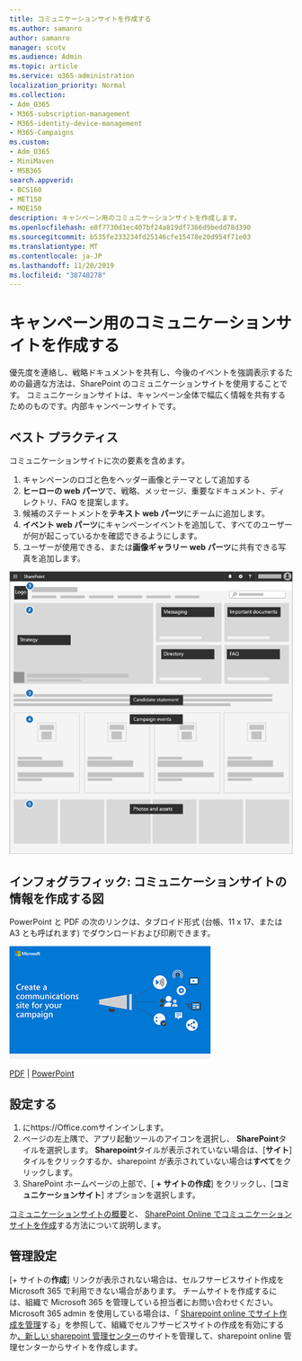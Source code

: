 ```yaml
---
title: コミュニケーションサイトを作成する
ms.author: samanro
author: samanro
manager: scotv
ms.audience: Admin
ms.topic: article
ms.service: o365-administration
localization_priority: Normal
ms.collection:
- Adm_O365
- M365-subscription-management
- M365-identity-device-management
- M365-Campaigns
ms.custom:
- Adm_O365
- MiniMaven
- MSB365
search.appverid:
- BCS160
- MET150
- MOE150
description: キャンペーン用のコミュニケーションサイトを作成します。
ms.openlocfilehash: e8f7730d1ec407bf24a819df7366d9bedd78d390
ms.sourcegitcommit: b535fe233234fd25146cfe15478e20d954f71e03
ms.translationtype: MT
ms.contentlocale: ja-JP
ms.lasthandoff: 11/20/2019
ms.locfileid: "38748278"
---
```

# <a name="create-a-communications-site-for-your-campaign"></a>キャンペーン用のコミュニケーションサイトを作成する

優先度を連絡し、戦略ドキュメントを共有し、今後のイベントを強調表示するための最適な方法は、SharePoint のコミュニケーションサイトを使用することです。 コミュニケーションサイトは、キャンペーン全体で幅広く情報を共有するためのものです。内部キャンペーンサイトです。

## <a name="best-practices"></a>ベスト プラクティス

コミュニケーションサイトに次の要素を含めます。

1. キャンペーンのロゴと色をヘッダー画像とテーマとして追加する
2. **ヒーローの web パーツ**で、戦略、メッセージ、重要なドキュメント、ディレクトリ、FAQ を提案します。
3. 候補のステートメントを**テキスト web パーツ**にチームに追加します。
4. **イベント web パーツ**にキャンペーンイベントを追加して、すべてのユーザーが何が起こっているかを確認できるようにします。
5. ユーザーが使用できる、または**画像ギャラリー web パーツ**に共有できる写真を追加します。

![キャンペーンに必要な共通要素のスペースを含む SharePoint の通信ページの図](media/m365-democracy-comms-site.png)

## <a name="infographic-create-a-communications-site-infographic"></a>インフォグラフィック: コミュニケーションサイトの情報を作成する図 
PowerPoint と PDF の次のリンクは、タブロイド形式 (台帳、11 x 17、または A3 とも呼ばれます) でダウンロードおよび印刷できます。

[![コミュニケーションサイトのインフォグラフィックの画像](media/M365-Campaigns-CreateCommunicationSite-358-201.png)](downloads/M365CampaignsCreateCommunicationSite.pdf)

[PDF](downloads/M365CampaignsCreateCommunicationSite.pdf) | [PowerPoint](https://github.com/MicrosoftDocs/microsoft-365-docs-pr/raw/live/m365-democracy/microsoft-365/campaigns/downloads/M365CampaignsCreateCommunicationSite.pptx)


## <a name="set-it-up"></a>設定する

1. にhttps://Office.comサインインします。
2. ページの左上隅で、アプリ起動ツールのアイコンを選択し、 **SharePoint**タイルを選択します。 **Sharepoint**タイルが表示されていない場合は、[**サイト**] タイルをクリックするか、sharepoint が表示されていない場合は**すべて**をクリックします。
3. SharePoint ホームページの上部で、[ **+ サイトの作成**] をクリックし、[**コミュニケーションサイト**] オプションを選択します。

[コミュニケーションサイトの概要](https://support.office.com/article/What-is-a-SharePoint-communication-site-94A33429-E580-45C3-A090-5512A8070732)と、 [SharePoint Online でコミュニケーションサイトを作成](https://support.office.com/article/Create-a-communication-site-in-SharePoint-Online-7FB44B20-A72F-4D2C-9173-FC8F59BA50EB)する方法について説明します。


## <a name="admin-settings"></a>管理設定

[+ サイトの**作成**] リンクが表示されない場合は、セルフサービスサイト作成を Microsoft 365 で利用できない場合があります。 チームサイトを作成するには、組織で Microsoft 365 を管理している担当者にお問い合わせください。 Microsoft 365 admin を使用している場合は、「 [Sharepoint online でサイト作成を管理](https://docs.microsoft.com/sharepoint/manage-site-creation)する」を参照して、組織でセルフサービスサイトの作成を有効にするか[、新しい sharepoint 管理センター](https://docs.microsoft.com/sharepoint/manage-sites-in-new-admin-center)のサイトを管理して、sharepoint online 管理センターからサイトを作成します。
  